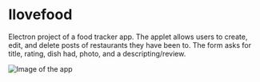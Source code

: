 # Ilovefood

Electron project of a food tracker app. The applet allows users to create, edit, and delete posts of restaurants they have been to. The form asks for title, rating, dish had, photo, and a descripting/review.

![Image of the app](https://matchacode.github.com/electron.jpg)
